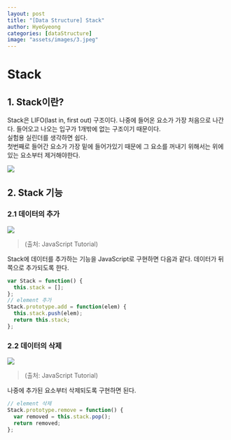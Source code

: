 ```yaml
---
layout: post
title: "[Data Structure] Stack"
author: HyeGyeong
categories: [dataStructure]
image: "assets/images/3.jpeg"
---
```


# Stack

## 1. Stack이란?

Stack은 LIFO(last in, first out) 구조이다. 나중에 들어온 요소가 가장 처음으로 나간다. 들어오고 나오는 입구가 1개밖에 없는 구조이기 때문이다.<br/>
실험용 실린더를 생각하면 쉽다. <br/>
첫번째로 들어간 요소가 가장 밑에 들어가있기 때문에 그 요소를 꺼내기 위해서는 위에 있는 요소부터 제거해야한다.

<img src="https://upload.wikimedia.org/wikipedia/commons/thumb/2/29/Data_stack.svg/300px-Data_stack.svg.png">

## 2. Stack 기능

### 2.1 데이터의 추가

<img src="http://www.javascripttutorial.net/wp-content/uploads/2016/08/JavaScript-Stack-Push-Operations.png"></img>

> (출처: JavaScript Tutorial)

Stack에 데이터를 추가하는 기능을 JavaScript로 구현하면 다음과 같다. 데이터가 뒤쪽으로 추가되도록 한다.<br/>

```javascript
var Stack = function() {
  this.stack = [];
};
// element 추가
Stack.prototype.add = function(elem) {
  this.stack.push(elem);
  return this.stack;
};
```

### 2.2 데이터의 삭제

<img src="http://www.javascripttutorial.net/wp-content/uploads/2016/08/JavaScrippt-Stack-Pop.png"></img>

> (출처: JavaScript Tutorial)

나중에 추가된 요소부터 삭제되도록 구현하면 된다.

```javascript
// element 삭제
Stack.prototype.remove = function() {
  var removed = this.stack.pop();
  return removed;
};
```
